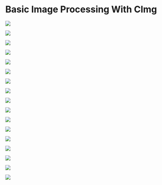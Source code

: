 # Basic Image Processing With CImg

![](https://github.com/melvincabatuan/BasicImageProcessingWithCImg/blob/master/capture/Menu1.png)

![](https://github.com/melvincabatuan/BasicImageProcessingWithCImg/blob/master/capture/Menu2.png)

![](https://github.com/melvincabatuan/BasicImageProcessingWithCImg/blob/master/capture/Menu3.png)

![](https://github.com/melvincabatuan/BasicImageProcessingWithCImg/blob/master/capture/M4.png)

![](https://github.com/melvincabatuan/BasicImageProcessingWithCImg/blob/master/capture/M5.png)

![](https://github.com/melvincabatuan/BasicImageProcessingWithCImg/blob/master/capture/M6.png)

![](https://github.com/melvincabatuan/BasicImageProcessingWithCImg/blob/master/capture/M7.png)

![](https://github.com/melvincabatuan/BasicImageProcessingWithCImg/blob/master/capture/M8.png)

![](https://github.com/melvincabatuan/BasicImageProcessingWithCImg/blob/master/capture/M9.png)

![](https://github.com/melvincabatuan/BasicImageProcessingWithCImg/blob/master/capture/M10.png)

![](https://github.com/melvincabatuan/BasicImageProcessingWithCImg/blob/master/capture/M11.png)

![](https://github.com/melvincabatuan/BasicImageProcessingWithCImg/blob/master/capture/M12.png)

![](https://github.com/melvincabatuan/BasicImageProcessingWithCImg/blob/master/capture/M13.png)

![](https://github.com/melvincabatuan/BasicImageProcessingWithCImg/blob/master/capture/M14.png)

![](https://github.com/melvincabatuan/BasicImageProcessingWithCImg/blob/master/capture/M15.png)

![](https://github.com/melvincabatuan/BasicImageProcessingWithCImg/blob/master/capture/M16.png)

![](https://github.com/melvincabatuan/BasicImageProcessingWithCImg/blob/master/capture/M17.png)

